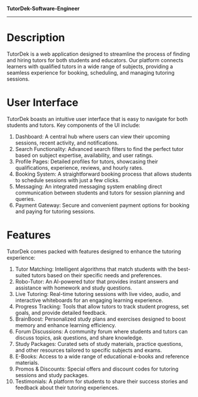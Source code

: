 **TutorDek-Software-Engineer**

---

# Description

TutorDek is a web application designed to streamline the process of finding and hiring tutors for both students and educators. Our platform connects learners with qualified tutors in a wide range of subjects, providing a seamless experience for booking, scheduling, and managing tutoring sessions.

# User Interface

TutorDek boasts an intuitive user interface that is easy to navigate for both students and tutors. Key components of the UI include:

1. Dashboard: A central hub where users can view their upcoming sessions, recent activity, and notifications.
2. Search Functionality: Advanced search filters to find the perfect tutor based on subject expertise, availability, and user ratings.
3. Profile Pages: Detailed profiles for tutors, showcasing their qualifications, experience, reviews, and hourly rates.
4. Booking System: A straightforward booking process that allows students to schedule sessions with just a few clicks.
5. Messaging: An integrated messaging system enabling direct communication between students and tutors for session planning and queries.
6. Payment Gateway: Secure and convenient payment options for booking and paying for tutoring sessions.

# Features

TutorDek comes packed with features designed to enhance the tutoring experience:

1. Tutor Matching: Intelligent algorithms that match students with the best-suited tutors based on their specific needs and preferences.
2. Robo-Tutor: An AI-powered tutor that provides instant answers and assistance with homework and study questions.
3. Live Tutoring: Real-time tutoring sessions with live video, audio, and interactive whiteboards for an engaging learning experience.
4. Progress Tracking: Tools that allow tutors to track student progress, set goals, and provide detailed feedback.
5. BrainBoost: Personalized study plans and exercises designed to boost memory and enhance learning efficiency.
6. Forum Discussions: A community forum where students and tutors can discuss topics, ask questions, and share knowledge.
7. Study Packages: Curated sets of study materials, practice questions, and other resources tailored to specific subjects and exams.
8. E-Books: Access to a wide range of educational e-books and reference materials.
9. Promos & Discounts: Special offers and discount codes for tutoring sessions and study packages.
10. Testimonials: A platform for students to share their success stories and feedback about their tutoring experiences.


